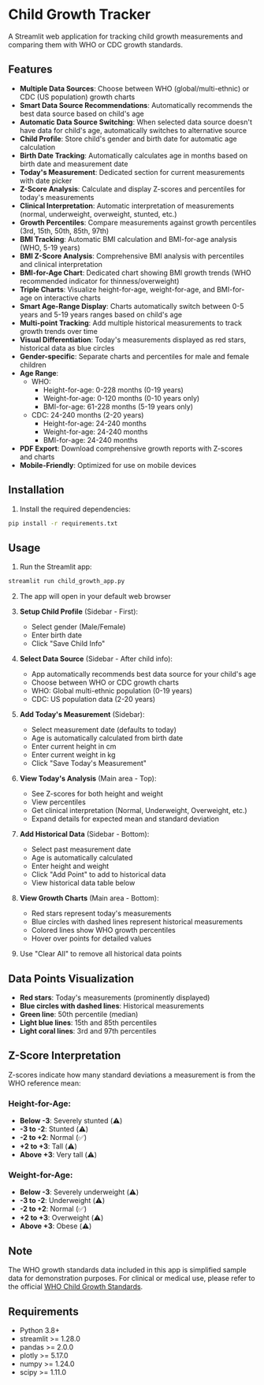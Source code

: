 # Child Growth Tracker

A Streamlit web application for tracking child growth measurements and comparing them with WHO or CDC growth standards.

## Features

- **Multiple Data Sources**: Choose between WHO (global/multi-ethnic) or CDC (US population) growth charts
- **Smart Data Source Recommendations**: Automatically recommends the best data source based on child's age
- **Automatic Data Source Switching**: When selected data source doesn't have data for child's age, automatically switches to alternative source
- **Child Profile**: Store child's gender and birth date for automatic age calculation
- **Birth Date Tracking**: Automatically calculates age in months based on birth date and measurement date
- **Today's Measurement**: Dedicated section for current measurements with date picker
- **Z-Score Analysis**: Calculate and display Z-scores and percentiles for today's measurements
- **Clinical Interpretation**: Automatic interpretation of measurements (normal, underweight, overweight, stunted, etc.)
- **Growth Percentiles**: Compare measurements against growth percentiles (3rd, 15th, 50th, 85th, 97th)
- **BMI Tracking**: Automatic BMI calculation and BMI-for-age analysis (WHO, 5-19 years)
- **BMI Z-Score Analysis**: Comprehensive BMI analysis with percentiles and clinical interpretation
- **BMI-for-Age Chart**: Dedicated chart showing BMI growth trends (WHO recommended indicator for thinness/overweight)
- **Triple Charts**: Visualize height-for-age, weight-for-age, and BMI-for-age on interactive charts
- **Smart Age-Range Display**: Charts automatically switch between 0-5 years and 5-19 years ranges based on child's age
- **Multi-point Tracking**: Add multiple historical measurements to track growth trends over time
- **Visual Differentiation**: Today's measurements displayed as red stars, historical data as blue circles
- **Gender-specific**: Separate charts and percentiles for male and female children
- **Age Range**:
  - WHO:
    - Height-for-age: 0-228 months (0-19 years)
    - Weight-for-age: 0-120 months (0-10 years only)
    - BMI-for-age: 61-228 months (5-19 years only)
  - CDC: 24-240 months (2-20 years)
    - Height-for-age: 24-240 months
    - Weight-for-age: 24-240 months
    - BMI-for-age: 24-240 months
- **PDF Export**: Download comprehensive growth reports with Z-scores and charts
- **Mobile-Friendly**: Optimized for use on mobile devices

## Installation

1. Install the required dependencies:
```bash
pip install -r requirements.txt
```

## Usage

1. Run the Streamlit app:
```bash
streamlit run child_growth_app.py
```

2. The app will open in your default web browser

3. **Setup Child Profile** (Sidebar - First):
   - Select gender (Male/Female)
   - Enter birth date
   - Click "Save Child Info"

4. **Select Data Source** (Sidebar - After child info):
   - App automatically recommends best data source for your child's age
   - Choose between WHO or CDC growth charts
   - WHO: Global multi-ethnic population (0-19 years)
   - CDC: US population data (2-20 years)

5. **Add Today's Measurement** (Sidebar):
   - Select measurement date (defaults to today)
   - Age is automatically calculated from birth date
   - Enter current height in cm
   - Enter current weight in kg
   - Click "Save Today's Measurement"

6. **View Today's Analysis** (Main area - Top):
   - See Z-scores for both height and weight
   - View percentiles
   - Get clinical interpretation (Normal, Underweight, Overweight, etc.)
   - Expand details for expected mean and standard deviation

7. **Add Historical Data** (Sidebar - Bottom):
   - Select past measurement date
   - Age is automatically calculated
   - Enter height and weight
   - Click "Add Point" to add to historical data
   - View historical data table below

7. **View Growth Charts** (Main area - Bottom):
   - Red stars represent today's measurements
   - Blue circles with dashed lines represent historical measurements
   - Colored lines show WHO growth percentiles
   - Hover over points for detailed values

8. Use "Clear All" to remove all historical data points

## Data Points Visualization

- **Red stars**: Today's measurements (prominently displayed)
- **Blue circles with dashed lines**: Historical measurements
- **Green line**: 50th percentile (median)
- **Light blue lines**: 15th and 85th percentiles
- **Light coral lines**: 3rd and 97th percentiles

## Z-Score Interpretation

Z-scores indicate how many standard deviations a measurement is from the WHO reference mean:

### Height-for-Age:
- **Below -3**: Severely stunted (⚠️)
- **-3 to -2**: Stunted (⚠️)
- **-2 to +2**: Normal (✅)
- **+2 to +3**: Tall (⚠️)
- **Above +3**: Very tall (⚠️)

### Weight-for-Age:
- **Below -3**: Severely underweight (⚠️)
- **-3 to -2**: Underweight (⚠️)
- **-2 to +2**: Normal (✅)
- **+2 to +3**: Overweight (⚠️)
- **Above +3**: Obese (⚠️)

## Note

The WHO growth standards data included in this app is simplified sample data for demonstration purposes. For clinical or medical use, please refer to the official [WHO Child Growth Standards](https://www.who.int/tools/child-growth-standards).

## Requirements

- Python 3.8+
- streamlit >= 1.28.0
- pandas >= 2.0.0
- plotly >= 5.17.0
- numpy >= 1.24.0
- scipy >= 1.11.0

